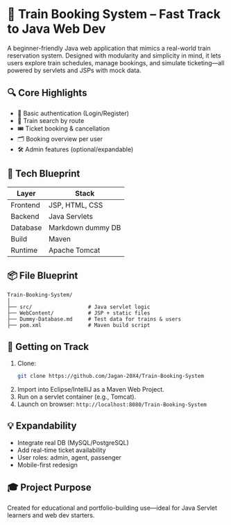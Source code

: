 # 🚄 Train Booking System – Fast Track to Java Web Dev

A beginner-friendly Java web application that mimics a real-world train reservation system. Designed with modularity and simplicity in mind, it lets users explore train schedules, manage bookings, and simulate ticketing—all powered by servlets and JSPs with mock data.

## 🔍 Core Highlights

- 🔐 Basic authentication (Login/Register)
- 🚉 Train search by route
- 🎟️ Ticket booking & cancellation
- 🗂️ Booking overview per user
- 🛠️ Admin features (optional/expandable)

## 🧪 Tech Blueprint

| Layer     | Stack              |
|-----------|--------------------|
| Frontend  | JSP, HTML, CSS     |
| Backend   | Java Servlets      |
| Database  | Markdown dummy DB  |
| Build     | Maven              |
| Runtime   | Apache Tomcat      |

## 📦 File Blueprint

```
Train-Booking-System/
│
├── src/                  # Java servlet logic
├── WebContent/           # JSP + static files
├── Dummy-Database.md     # Test data for trains & users
├── pom.xml               # Maven build script
```

## 🚀 Getting on Track

1. Clone:
   ```bash
   git clone https://github.com/Jagan-20X4/Train-Booking-System
   ```
2. Import into Eclipse/IntelliJ as a Maven Web Project.
3. Run on a servlet container (e.g., Tomcat).
4. Launch on browser: `http://localhost:8080/Train-Booking-System`

## 💡 Expandability

- Integrate real DB (MySQL/PostgreSQL)
- Add real-time ticket availability
- User roles: admin, agent, passenger
- Mobile-first redesign

## 🎓 Project Purpose

Created for educational and portfolio-building use—ideal for Java Servlet learners and web dev starters.
